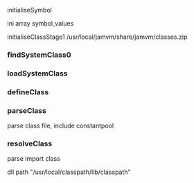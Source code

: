 initialiseSymbol

ini array symbol_values


initialiseClassStage1
/usr/local/jamvm/share/jamvm/classes.zip
### findSystemClass0
### loadSystemClass
### defineClass
### parseClass
parse class file, include constantpool
### resolveClass
parse import class



dll path
"/usr/local/classpath/lib/classpath"
